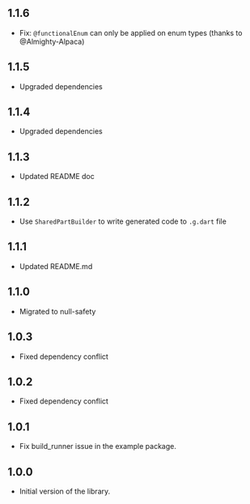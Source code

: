 ## 1.1.6

- Fix: `@functionalEnum` can only be applied on enum types (thanks to @Almighty-Alpaca)

## 1.1.5

- Upgraded dependencies

## 1.1.4

- Upgraded dependencies

## 1.1.3

- Updated README doc

## 1.1.2

- Use `SharedPartBuilder` to write generated code to `.g.dart` file

## 1.1.1

- Updated README.md

## 1.1.0

- Migrated to null-safety

## 1.0.3

- Fixed dependency conflict

## 1.0.2

- Fixed dependency conflict

## 1.0.1

- Fix build_runner issue in the example package.

## 1.0.0

- Initial version of the library.
